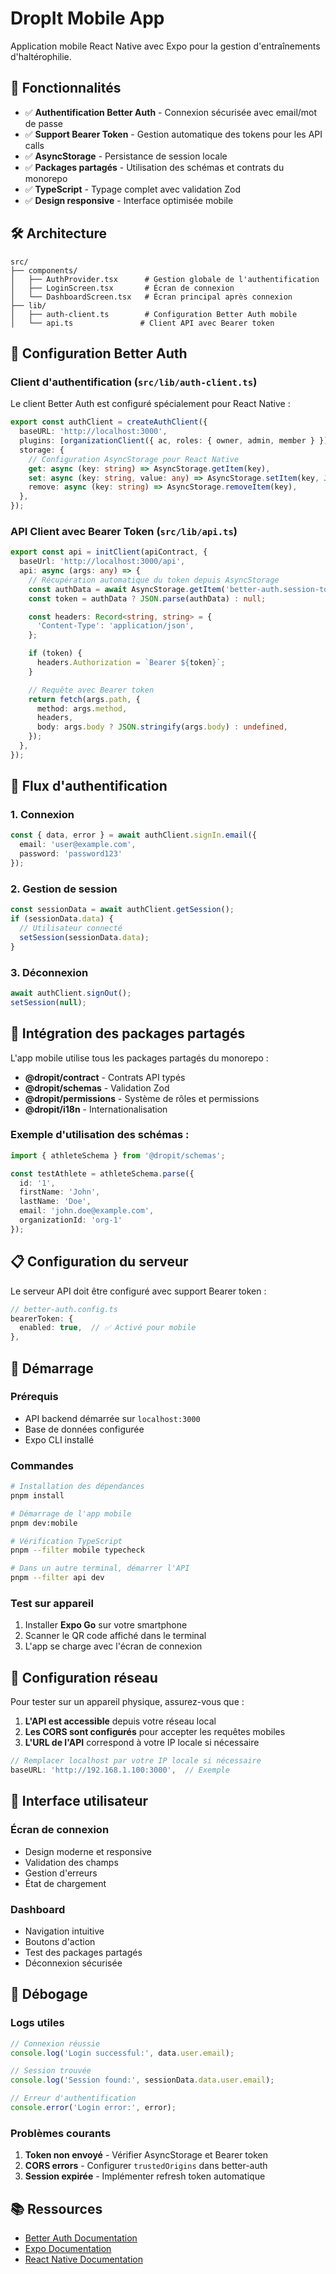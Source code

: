 # DropIt Mobile App

Application mobile React Native avec Expo pour la gestion d'entraînements d'haltérophilie.

## 🚀 Fonctionnalités

- ✅ **Authentification Better Auth** - Connexion sécurisée avec email/mot de passe
- ✅ **Support Bearer Token** - Gestion automatique des tokens pour les API calls
- ✅ **AsyncStorage** - Persistance de session locale
- ✅ **Packages partagés** - Utilisation des schémas et contrats du monorepo
- ✅ **TypeScript** - Typage complet avec validation Zod
- ✅ **Design responsive** - Interface optimisée mobile

## 🛠 Architecture

```
src/
├── components/
│   ├── AuthProvider.tsx      # Gestion globale de l'authentification
│   ├── LoginScreen.tsx       # Écran de connexion
│   └── DashboardScreen.tsx   # Écran principal après connexion
├── lib/
│   ├── auth-client.ts        # Configuration Better Auth mobile
│   └── api.ts               # Client API avec Bearer token
```

## 📱 Configuration Better Auth

### Client d'authentification (`src/lib/auth-client.ts`)

Le client Better Auth est configuré spécialement pour React Native :

```typescript
export const authClient = createAuthClient({
  baseURL: 'http://localhost:3000',
  plugins: [organizationClient({ ac, roles: { owner, admin, member } })],
  storage: {
    // Configuration AsyncStorage pour React Native
    get: async (key: string) => AsyncStorage.getItem(key),
    set: async (key: string, value: any) => AsyncStorage.setItem(key, JSON.stringify(value)),
    remove: async (key: string) => AsyncStorage.removeItem(key),
  },
});
```

### API Client avec Bearer Token (`src/lib/api.ts`)

```typescript
export const api = initClient(apiContract, {
  baseUrl: 'http://localhost:3000/api',
  api: async (args: any) => {
    // Récupération automatique du token depuis AsyncStorage
    const authData = await AsyncStorage.getItem('better-auth.session-token');
    const token = authData ? JSON.parse(authData) : null;

    const headers: Record<string, string> = {
      'Content-Type': 'application/json',
    };

    if (token) {
      headers.Authorization = `Bearer ${token}`;
    }

    // Requête avec Bearer token
    return fetch(args.path, {
      method: args.method,
      headers,
      body: args.body ? JSON.stringify(args.body) : undefined,
    });
  },
});
```

## 🔐 Flux d'authentification

### 1. Connexion
```typescript
const { data, error } = await authClient.signIn.email({
  email: 'user@example.com',
  password: 'password123'
});
```

### 2. Gestion de session
```typescript
const sessionData = await authClient.getSession();
if (sessionData.data) {
  // Utilisateur connecté
  setSession(sessionData.data);
}
```

### 3. Déconnexion
```typescript
await authClient.signOut();
setSession(null);
```

## 🧩 Intégration des packages partagés

L'app mobile utilise tous les packages partagés du monorepo :

- **@dropit/contract** - Contrats API typés
- **@dropit/schemas** - Validation Zod
- **@dropit/permissions** - Système de rôles et permissions
- **@dropit/i18n** - Internationalisation

### Exemple d'utilisation des schémas :

```typescript
import { athleteSchema } from '@dropit/schemas';

const testAthlete = athleteSchema.parse({
  id: '1',
  firstName: 'John',
  lastName: 'Doe',
  email: 'john.doe@example.com',
  organizationId: 'org-1'
});
```

## 📋 Configuration du serveur

Le serveur API doit être configuré avec support Bearer token :

```typescript
// better-auth.config.ts
bearerToken: {
  enabled: true,  // ✅ Activé pour mobile
},
```

## 🚀 Démarrage

### Prérequis
- API backend démarrée sur `localhost:3000`
- Base de données configurée
- Expo CLI installé

### Commandes

```bash
# Installation des dépendances
pnpm install

# Démarrage de l'app mobile
pnpm dev:mobile

# Vérification TypeScript
pnpm --filter mobile typecheck

# Dans un autre terminal, démarrer l'API
pnpm --filter api dev
```

### Test sur appareil

1. Installer **Expo Go** sur votre smartphone
2. Scanner le QR code affiché dans le terminal
3. L'app se charge avec l'écran de connexion

## 🔧 Configuration réseau

Pour tester sur un appareil physique, assurez-vous que :

1. **L'API est accessible** depuis votre réseau local
2. **Les CORS sont configurés** pour accepter les requêtes mobiles
3. **L'URL de l'API** correspond à votre IP locale si nécessaire

```typescript
// Remplacer localhost par votre IP locale si nécessaire
baseURL: 'http://192.168.1.100:3000',  // Exemple
```

## 🎨 Interface utilisateur

### Écran de connexion
- Design moderne et responsive
- Validation des champs
- Gestion d'erreurs
- État de chargement

### Dashboard
- Navigation intuitive
- Boutons d'action
- Test des packages partagés
- Déconnexion sécurisée

## 🐛 Débogage

### Logs utiles
```typescript
// Connexion réussie
console.log('Login successful:', data.user.email);

// Session trouvée
console.log('Session found:', sessionData.data.user.email);

// Erreur d'authentification
console.error('Login error:', error);
```

### Problèmes courants

1. **Token non envoyé** - Vérifier AsyncStorage et Bearer token
2. **CORS errors** - Configurer `trustedOrigins` dans better-auth
3. **Session expirée** - Implémenter refresh token automatique

## 📚 Ressources

- [Better Auth Documentation](https://www.better-auth.com/docs)
- [Expo Documentation](https://docs.expo.dev/)
- [React Native Documentation](https://reactnative.dev/docs/getting-started)